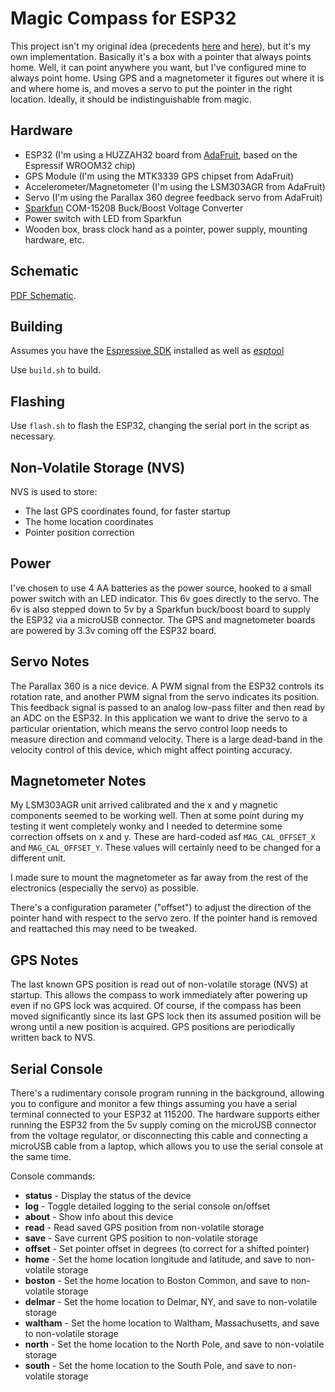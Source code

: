 
# Magic Compass for ESP32

This project isn't my original idea (precedents
 [here](https://hackaday.com/2016/11/05/personal-compass-points-to-your-spawn-point/) and
 [here](https://danthegeek.com/2018/10/12/improved-personal-compass/)), but it's my own
 implementation. Basically it's a box with a pointer that always points home. Well, it can point
 anywhere you want, but I've configured mine to always point home. Using GPS and a magnetometer it
 figures out where it is and where home is, and moves a servo to put the pointer in the right
 location. Ideally, it should be indistinguishable from magic.

## Hardware
- ESP32 (I'm using a HUZZAH32 board from [AdaFruit](https://www.adafruit.com/), based on the Espressif WROOM32 chip)
- GPS Module (I'm using the MTK3339 GPS chipset from AdaFruit)
- Accelerometer/Magnetometer (I'm using the LSM303AGR from AdaFruit)
- Servo (I'm using the Parallax 360 degree feedback servo from AdaFruit)
- [Sparkfun](https://www.sparkfun.com/) COM-15208 Buck/Boost Voltage Converter
- Power switch with LED from Sparkfun
- Wooden box, brass clock hand as a pointer, power supply, mounting hardware, etc.

## Schematic
[PDF Schematic](https://github.com/jvandonsel/compass/blob/main/Magic%20Compass%20Schematic.pdf).

## Building
Assumes you have the [Espressive SDK](https://www.espressif.com) installed as well as [esptool](https://github.com/espressif/esptool)

Use `build.sh` to build.

## Flashing
Use `flash.sh` to flash the ESP32, changing the serial port in the script as necessary.

## Non-Volatile Storage (NVS)
NVS is used to store:

* The last GPS coordinates found, for faster startup
* The home location coordinates
* Pointer position correction

## Power
I've chosen to use 4 AA batteries as the power source, hooked to a small power switch with an LED indicator. This 6v goes directly to the servo.  The 6v is also 
stepped down to 5v by a Sparkfun buck/boost board to supply the ESP32 via a microUSB connector. The GPS and magnetometer boards are powered by 3.3v coming off the ESP32 board.

## Servo Notes
The Parallax 360 is a nice device. A PWM signal from the ESP32 controls its rotation rate, and another PWM signal from the servo indicates its position. This feedback signal
is passed to an analog low-pass filter and then read by an ADC on the ESP32. In this application we want to drive the servo to a particular orientation, which means the servo
control loop needs to measure direction and command velocity. There is a large dead-band in the velocity control of this device, which might affect pointing accuracy.

## Magnetometer Notes
My LSM303AGR unit arrived calibrated and the x and y magnetic components seemed to be working well.
Then at some point during my testing it went completely wonky and I needed to determine some
correction offsets on x and y. These are hard-coded asf `MAG_CAL_OFFSET_X` and `MAG_CAL_OFFSET_Y`.
These values will certainly need to be changed for a different unit.

I made sure to mount the magnetometer as far away from the rest of the electronics (especially the servo) as possible.

There's a configuration parameter ("offset") to adjust the direction of the pointer hand with respect to the servo zero. If the pointer
hand is removed and reattached this may need to be tweaked.

## GPS Notes
The last known GPS position is read out of non-volatile storage (NVS) at startup. This allows the compass to work immediately after powering up even if
no GPS lock was acquired. Of course, if the compass has been moved significantly since its last GPS lock then its assumed position will be wrong until a new
position is acquired. GPS positions are periodically written back to NVS.

## Serial Console
There's a rudimentary console program running in the background, allowing you to configure and monitor a few things assuming
you have a serial terminal connected to your ESP32 at 115200.  The hardware supports either running the ESP32 from the 5v supply
coming on the microUSB connector from the voltage regulator, or disconnecting this cable and connecting a microUSB cable from a laptop,
which allows you to use the serial console at the same time.

Console commands:

* **status** - Display the status of the device
* **log** - Toggle detailed logging to the serial console on/offset
* **about** - Show info about this device
* **read** - Read saved GPS position from non-volatile storage
* **save** - Save current GPS position to non-volatile storage
* **offset** - Set pointer offset in degrees (to correct for a shifted pointer)
* **home** - Set the home location longitude and latitude, and save to non-volatile storage
* **boston** - Set the home location to Boston Common, and save to non-volatile storage
* **delmar** - Set the home location to Delmar, NY, and save to non-volatile storage
* **waltham** - Set the home location to Waltham, Massachusetts, and save to non-volatile storage
* **north** - Set the home location to the North Pole, and save to non-volatile storage
* **south** - Set the home location to the South Pole, and save to non-volatile storage

